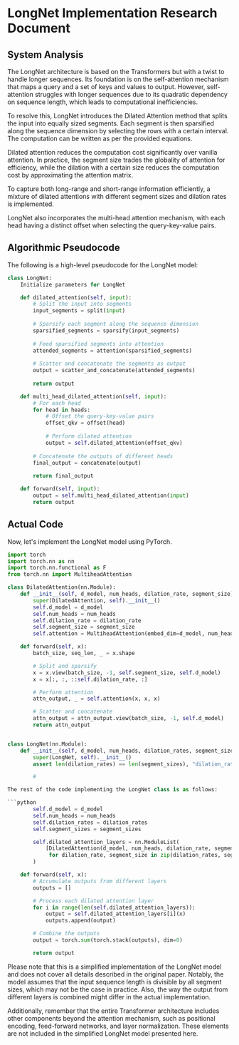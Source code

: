 # LongNet Implementation Research Document

## System Analysis

The LongNet architecture is based on the Transformers but with a twist to handle longer sequences. Its foundation is on the self-attention mechanism that maps a query and a set of keys and values to output. However, self-attention struggles with longer sequences due to its quadratic dependency on sequence length, which leads to computational inefficiencies.

To resolve this, LongNet introduces the Dilated Attention method that splits the input into equally sized segments. Each segment is then sparsified along the sequence dimension by selecting the rows with a certain interval. The computation can be written as per the provided equations.

Dilated attention reduces the computation cost significantly over vanilla attention. In practice, the segment size trades the globality of attention for efficiency, while the dilation with a certain size reduces the computation cost by approximating the attention matrix.

To capture both long-range and short-range information efficiently, a mixture of dilated attentions with different segment sizes and dilation rates is implemented.

LongNet also incorporates the multi-head attention mechanism, with each head having a distinct offset when selecting the query-key-value pairs.

## Algorithmic Pseudocode

The following is a high-level pseudocode for the LongNet model:

```python
class LongNet:
    Initialize parameters for LongNet

    def dilated_attention(self, input):
        # Split the input into segments
        input_segments = split(input)
        
        # Sparsify each segment along the sequence dimension
        sparsified_segments = sparsify(input_segments)
        
        # Feed sparsified segments into attention
        attended_segments = attention(sparsified_segments)
        
        # Scatter and concatenate the segments as output
        output = scatter_and_concatenate(attended_segments)
        
        return output

    def multi_head_dilated_attention(self, input):
        # For each head
        for head in heads:
            # Offset the query-key-value pairs
            offset_qkv = offset(head)
            
            # Perform dilated attention
            output = self.dilated_attention(offset_qkv)
        
        # Concatenate the outputs of different heads
        final_output = concatenate(output)
        
        return final_output

    def forward(self, input):
        output = self.multi_head_dilated_attention(input)
        return output
```

## Actual Code

Now, let's implement the LongNet model using PyTorch.

```python
import torch
import torch.nn as nn
import torch.nn.functional as F
from torch.nn import MultiheadAttention

class DilatedAttention(nn.Module):
    def __init__(self, d_model, num_heads, dilation_rate, segment_size):
        super(DilatedAttention, self).__init__()
        self.d_model = d_model
        self.num_heads = num_heads
        self.dilation_rate = dilation_rate
        self.segment_size = segment_size
        self.attention = MultiheadAttention(embed_dim=d_model, num_heads=num_heads)

    def forward(self, x):
        batch_size, seq_len, _ = x.shape

        # Split and sparsify
        x = x.view(batch_size, -1, self.segment_size, self.d_model)
        x = x[:, :, ::self.dilation_rate, :]

        # Perform attention
        attn_output, _ = self.attention(x, x, x)

        # Scatter and concatenate
        attn_output = attn_output.view(batch_size, -1, self.d_model)
        return attn_output


class LongNet(nn.Module):
    def __init__(self, d_model, num_heads, dilation_rates, segment_sizes):
        super(LongNet, self).__init__()
        assert len(dilation_rates) == len(segment_sizes), "dilation_rates and segment_sizes should have the same length"

        #

The rest of the code implementing the LongNet class is as follows:

```python
        self.d_model = d_model
        self.num_heads = num_heads
        self.dilation_rates = dilation_rates
        self.segment_sizes = segment_sizes

        self.dilated_attention_layers = nn.ModuleList(
            [DilatedAttention(d_model, num_heads, dilation_rate, segment_size) 
             for dilation_rate, segment_size in zip(dilation_rates, segment_sizes)]
        )

    def forward(self, x):
        # Accumulate outputs from different layers
        outputs = []

        # Process each dilated attention layer
        for i in range(len(self.dilated_attention_layers)):
            output = self.dilated_attention_layers[i](x)
            outputs.append(output)

        # Combine the outputs
        output = torch.sum(torch.stack(outputs), dim=0)

        return output
```

Please note that this is a simplified implementation of the LongNet model and does not cover all details described in the original paper. Notably, the model assumes that the input sequence length is divisible by all segment sizes, which may not be the case in practice. Also, the way the output from different layers is combined might differ in the actual implementation. 

Additionally, remember that the entire Transformer architecture includes other components beyond the attention mechanism, such as positional encoding, feed-forward networks, and layer normalization. These elements are not included in the simplified LongNet model presented here.